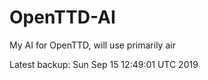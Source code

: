 # OpenTTD-AI
My AI for OpenTTD, will use primarily air

Latest backup: Sun Sep 15 12:49:01 UTC 2019
